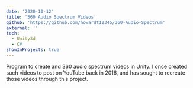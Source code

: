 ```yaml
---
date: '2020-10-12'
title: '360 Audio Spectrum Videos'
github: 'https://github.com/howardt12345/360-Audio-Spectrum'
external: ''
tech:
  - Unity3d
  - C#
showInProjects: true
---
```


Program to create and 360 audio spectrum videos in Unity. I once created such videos to post on YouTube back in 2016, and has sought to recreate those videos through this project.
